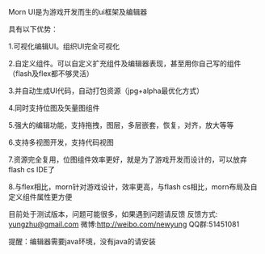 Morn UI是为游戏开发而生的ui框架及编辑器

具有以下优势：

1.可视化编辑UI。组织UI完全可视化

2.自定义组件。可以自定义扩充组件及编辑器表现，甚至用你自己写的组件（flash及flex都不够灵活）

3.并自动生成UI代码，自动打包资源（jpg+alpha最优化方式）

4.同时支持位图及矢量图组件

5.强大的编辑功能，支持拖拽，图层，多层嵌套，恢复，对齐，放大等等

6.支持多视图开发，支持代码视图

7.资源完全复用，位图组件效率更好，就是为了游戏开发而设计的，可以放弃flash cs IDE了

8.与flex相比，morn针对游戏设计，效率更高，与flash cs相比，morn布局及自定义组件属性更方便

目前处于测试版本，问题可能很多，如果遇到问题请反馈
反馈方式: yungzhu@gmail.com 微博:http://weibo.com/newyung QQ群:51451081
	
提醒：编辑器需要java环境，没有java的请安装